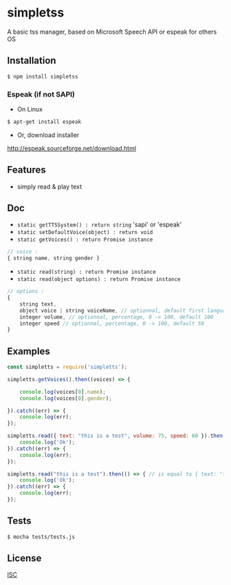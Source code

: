 # simpletss
A basic tss manager, based on Microsoft Speech API or espeak for others OS

## Installation

```bash
$ npm install simpletss
```

### Espeak (if not SAPI)

* On Linux

```bash
$ apt-get install espeak
```

* Or, download installer

http://espeak.sourceforge.net/download.html

## Features

  * simply read & play text

## Doc

  * ``` static getTTSSystem() : return string ``` 'sapi' or 'espeak'
  * ``` static setDefaultVoice(object) : return void ```
  * ``` static getVoices() : return Promise instance ```

```javascript
// voice :
{ string name, string gender }
```

  * ``` static read(string) : return Promise instance ```
  * ``` static read(object options) : return Promise instance ```

```javascript
// options :
{
	string text,
	object voice | string voiceName, // optionnal, default first language detected
	integer volume, // optionnal, percentage, 0 -> 100, default 100
	integer speed // optionnal, percentage, 0 -> 100, default 50
}
```

## Examples

```javascript
const simpletts = require('simpletts');

simpletts.getVoices().then((voices) => {

	console.log(voices[0].name);
	console.log(voices[0].gender);

}).catch((err) => {
	console.log(err);
});

simpletts.read({ text: "this is a test", volume: 75, speed: 60 }).then(() => {
	console.log('Ok');
}).catch((err) => {
	console.log(err);
});

simpletts.read("this is a test").then(() => { // is equal to { text: "this is a test", voice: voices[0], volume: 100, speed: 50 }
	console.log('Ok');
}).catch((err) => {
	console.log(err);
});
```

## Tests

```bash
$ mocha tests/tests.js
```

## License

  [ISC](LICENSE)

